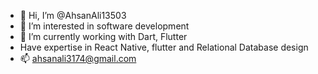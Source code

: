 - 👋 Hi, I’m @AhsanAli13503
- 👀 I’m interested in software development
- 🌱 I’m currently working with Dart, Flutter
- Have expertise in React Native, flutter and Relational Database design
- 📫 ahsanali3174@gmail.com

<!---
AhsanAli13503/AhsanAli13503 is a ✨ special ✨ repository because its `README.md` (this file) appears on your GitHub profile.
You can click the Preview link to take a look at your changes.
--->
